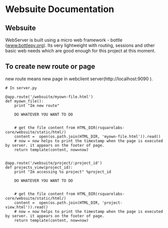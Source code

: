 # Websuite Documentation


## Websuite

WebServer is built using a micro web framework - bottle (www.bottlepy.org). Its very lightweight with routing, sessions and other basic web needs which are good enough for this project at this moment.



## To create new route or page

new route means new page in webclient server(http://localhost:9090 ).

```
# In server.py

@app.route('/websuite/myown-file.html')
def myown_file():
    print "Im new route"
    
    DO WHATEVER YOU WANT TO DO
    
    
    # get the file content from HTML_DIR(rsquarelabs-core/websuite/static/html/) 
    content =  open(os.path.join(HTML_DIR, 'myown-file.html')).read()
    # now = now helps to print the timestamp when the page is executed by server. it appears on the footer of page.
    return template(content, now=now)    


@app.route('/websuite/project/:project_id')
def projects_view(project_id):
    print "Im accessing %s project" %project_id
    
    DO WHATEVER YOU WANT TO DO
    
    
    # get the file content from HTML_DIR(rsquarelabs-core/websuite/static/html/) 
    content =  open(os.path.join(HTML_DIR, 'project-view.html')).read()
    # now = now helps to print the timestamp when the page is executed by server. it appears on the footer of page.
    return template(content, now=now)    

```
